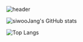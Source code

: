 ![header](https://capsule-render.vercel.app/api?type=waving&color=auto&height=300&section=header&text=siwooJang%20Github&fontSize=60)


![siwooJang's GitHub stats](https://github-readme-stats.vercel.app/api?username=siwooJang&show_icons=true&theme=tokyonight)  

![Top Langs](https://github-readme-stats.vercel.app/api/top-langs/?username=siwooJang&layout=compact&theme=tokyonight)
